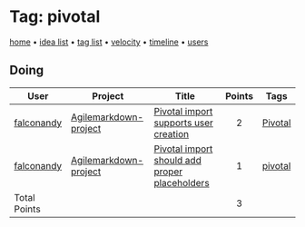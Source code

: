 # Tag: pivotal

[home](../index.md) • [idea list](../ideas.md) • [tag list](../tags.md) • [velocity](../velocity.md) • [timeline](../timeline.md) • [users](../users.md)

## Doing
| User | Project | Title | Points | Tags |
|---|---|---|:---:|---|
| [falconandy](../users/Andrey%20Sokolov.md) | [Agilemarkdown-project](../agilemarkdown-project.md) | [Pivotal import supports user creation](../agilemarkdown-project/Pivotal-import-supports-user-creation.md) | 2 | [Pivotal](pivotal.md) |
| [falconandy](../users/Andrey%20Sokolov.md) | [Agilemarkdown-project](../agilemarkdown-project.md) | [Pivotal import should add proper placeholders](../agilemarkdown-project/pivotal-import-should-add-proper-placeholders.md) | 1 | [pivotal](pivotal.md) |
| Total Points | | | 3 | |
